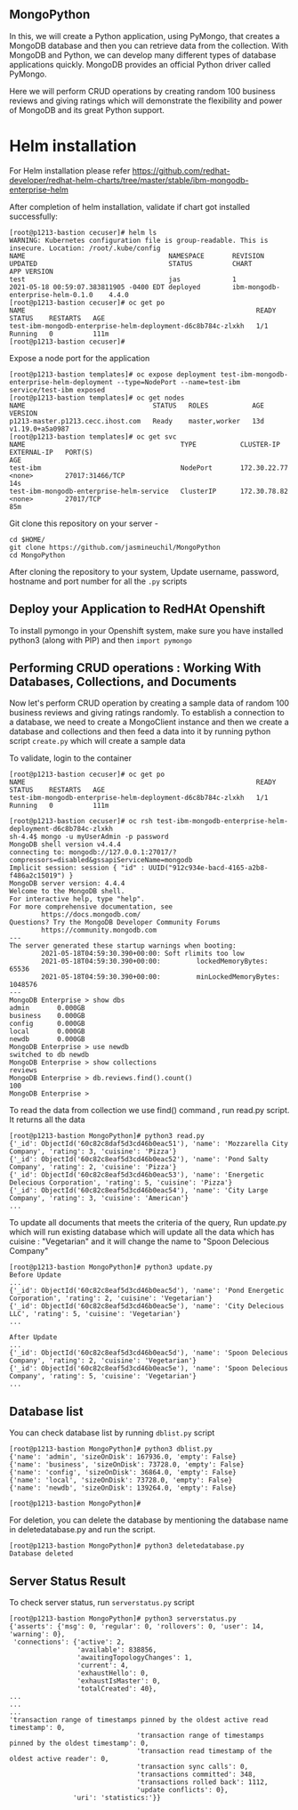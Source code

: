 ## MongoPython

In this, we will create a Python application, using PyMongo, that creates a MongoDB database and then you can retrieve data from the collection.
With MongoDB and Python, we can develop many different types of database applications quickly. MongoDB provides an official Python driver called PyMongo.

Here we will perform CRUD operations by creating random 100 business reviews and giving ratings which will demonstrate the flexibility and power of MongoDB and its great Python support.

# Helm installation

For Helm installation please refer https://github.com/redhat-developer/redhat-helm-charts/tree/master/stable/ibm-mongodb-enterprise-helm

After completion of helm installation, validate if chart got installed successfully:

```
[root@p1213-bastion cecuser]# helm ls
WARNING: Kubernetes configuration file is group-readable. This is insecure. Location: /root/.kube/config
NAME                                    NAMESPACE       REVISION        UPDATED                                 STATUS          CHART                                APP VERSION
test                                    jas             1               2021-05-18 00:59:07.383811905 -0400 EDT deployed        ibm-mongodb-enterprise-helm-0.1.0    4.4.0
[root@p1213-bastion cecuser]# oc get po
NAME                                                          READY   STATUS    RESTARTS   AGE
test-ibm-mongodb-enterprise-helm-deployment-d6c8b784c-zlxkh   1/1     Running   0          111m
[root@p1213-bastion cecuser]#

```

Expose a node port for the application
```
[root@p1213-bastion templates]# oc expose deployment test-ibm-mongodb-enterprise-helm-deployment --type=NodePort --name=test-ibm
service/test-ibm exposed
[root@p1213-bastion templates]# oc get nodes
NAME                                STATUS   ROLES           AGE   VERSION
p1213-master.p1213.cecc.ihost.com   Ready    master,worker   13d   v1.19.0+a5a0987
[root@p1213-bastion templates]# oc get svc
NAME                                       TYPE           CLUSTER-IP       EXTERNAL-IP   PORT(S)                                                                                                     AGE
test-ibm                                   NodePort       172.30.22.77     <none>        27017:31466/TCP                                                                                             14s
test-ibm-mongodb-enterprise-helm-service   ClusterIP      172.30.78.82     <none>        27017/TCP                                                                                                   85m
```

Git clone this repository on your server -

```
cd $HOME/
git clone https://github.com/jasmineuchil/MongoPython
cd MongoPython
```
After cloning the repository to your system, Update username, password, hostname and port number for all the `.py` scripts

## Deploy your Application to RedHAt Openshift


To install pymongo in your Openshift system, make sure you have installed python3 (along with PIP) and then `import pymongo`

## Performing CRUD operations : Working With Databases, Collections, and Documents

Now let's perform CRUD operation by creating a sample data of random 100 business reviews and giving ratings randomly.
To establish a connection to a database, we need to create a MongoClient instance and then we create a database and collections and then feed a data into it by running python script `create.py` which will create a sample data

To validate, login to the container
```
[root@p1213-bastion cecuser]# oc get po
NAME                                                          READY   STATUS    RESTARTS   AGE
test-ibm-mongodb-enterprise-helm-deployment-d6c8b784c-zlxkh   1/1     Running   0          111m

[root@p1213-bastion cecuser]# oc rsh test-ibm-mongodb-enterprise-helm-deployment-d6c8b784c-zlxkh
sh-4.4$ mongo -u myUserAdmin -p password
MongoDB shell version v4.4.4
connecting to: mongodb://127.0.0.1:27017/?compressors=disabled&gssapiServiceName=mongodb
Implicit session: session { "id" : UUID("912c934e-bacd-4165-a2b8-f486a2c15019") }
MongoDB server version: 4.4.4
Welcome to the MongoDB shell.
For interactive help, type "help".
For more comprehensive documentation, see
        https://docs.mongodb.com/
Questions? Try the MongoDB Developer Community Forums
        https://community.mongodb.com
---
The server generated these startup warnings when booting:
        2021-05-18T04:59:30.390+00:00: Soft rlimits too low
        2021-05-18T04:59:30.390+00:00:         lockedMemoryBytes: 65536
        2021-05-18T04:59:30.390+00:00:         minLockedMemoryBytes: 1048576
---
MongoDB Enterprise > show dbs
admin       0.000GB
business    0.000GB
config      0.000GB
local       0.000GB
newdb       0.000GB
MongoDB Enterprise > use newdb
switched to db newdb
MongoDB Enterprise > show collections
reviews
MongoDB Enterprise > db.reviews.find().count()
100
MongoDB Enterprise >
```

To read the data from collection we use find() command , run read.py script. It returns all the data
```
[root@p1213-bastion MongoPython]# python3 read.py
{'_id': ObjectId('60c82c8daf5d3cd46b0eac51'), 'name': 'Mozzarella City Company', 'rating': 3, 'cuisine': 'Pizza'}
{'_id': ObjectId('60c82c8eaf5d3cd46b0eac52'), 'name': 'Pond Salty Company', 'rating': 2, 'cuisine': 'Pizza'}
{'_id': ObjectId('60c82c8eaf5d3cd46b0eac53'), 'name': 'Energetic Delecious Corporation', 'rating': 5, 'cuisine': 'Pizza'}
{'_id': ObjectId('60c82c8eaf5d3cd46b0eac54'), 'name': 'City Large Company', 'rating': 3, 'cuisine': 'American'}
...

```

To update all documents that meets the criteria of the query, Run update.py which will run existing database which will update all the data which has cuisine : "Vegetarian" and it will change the name to "Spoon Delecious Company"

```
[root@p1213-bastion MongoPython]# python3 update.py
Before Update
...
{'_id': ObjectId('60c82c8eaf5d3cd46b0eac5d'), 'name': 'Pond Energetic Corporation', 'rating': 2, 'cuisine': 'Vegetarian'}
{'_id': ObjectId('60c82c8eaf5d3cd46b0eac5e'), 'name': 'City Delecious LLC', 'rating': 5, 'cuisine': 'Vegetarian'}
...

After Update
...
{'_id': ObjectId('60c82c8eaf5d3cd46b0eac5d'), 'name': 'Spoon Delecious Company', 'rating': 2, 'cuisine': 'Vegetarian'}
{'_id': ObjectId('60c82c8eaf5d3cd46b0eac5e'), 'name': 'Spoon Delecious Company', 'rating': 5, 'cuisine': 'Vegetarian'}
...
```

## Database list

You can check database list by running `dblist.py` script
```
[root@p1213-bastion MongoPython]# python3 dblist.py
{'name': 'admin', 'sizeOnDisk': 167936.0, 'empty': False}
{'name': 'business', 'sizeOnDisk': 73728.0, 'empty': False}
{'name': 'config', 'sizeOnDisk': 36864.0, 'empty': False}
{'name': 'local', 'sizeOnDisk': 73728.0, 'empty': False}
{'name': 'newdb', 'sizeOnDisk': 139264.0, 'empty': False}

[root@p1213-bastion MongoPython]#
```


For deletion, you can delete the database by mentioning the database name in deletedatabase.py and run the script.
```
[root@p1213-bastion MongoPython]# python3 deletedatabase.py
Database deleted
```
## Server Status Result

To check server status, run `serverstatus.py` script

```
[root@p1213-bastion MongoPython]# python3 serverstatus.py
{'asserts': {'msg': 0, 'regular': 0, 'rollovers': 0, 'user': 14, 'warning': 0},
 'connections': {'active': 2,
                 'available': 838856,
                 'awaitingTopologyChanges': 1,
                 'current': 4,
                 'exhaustHello': 0,
                 'exhaustIsMaster': 0,
                 'totalCreated': 40},
...
...
...
'transaction range of timestamps pinned by the oldest active read timestamp': 0,
                                'transaction range of timestamps pinned by the oldest timestamp': 0,
                                'transaction read timestamp of the oldest active reader': 0,
                                'transaction sync calls': 0,
                                'transactions committed': 348,
                                'transactions rolled back': 1112,
                                'update conflicts': 0},
                'uri': 'statistics:'}}
```
